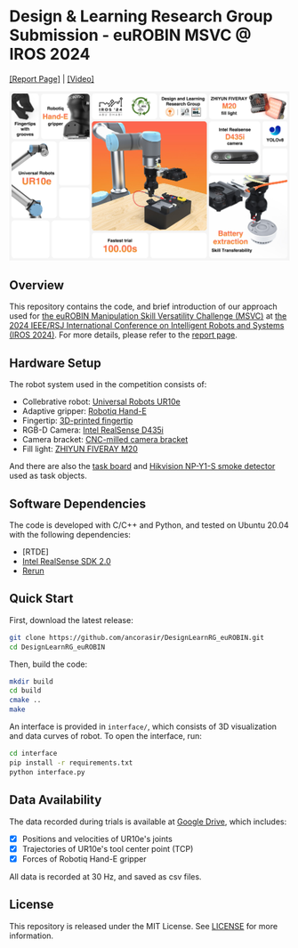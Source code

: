 # Design & Learning Research Group Submission - euROBIN MSVC @ IROS 2024

[[Report Page]](https://msvc-dlrg.github.io) | [[Video]]()

![Teaser Image](assets/images/teaser.jpg)

## Overview

This repository contains the code, and brief introduction of our approach used for [the euROBIN Manipulation Skill Versatility Challenge (MSVC)](https://sites.google.com/view/eurobin-msvc/) at [the 2024 IEEE/RSJ International Conference on Intelligent Robots and Systems (IROS 2024)](https://iros2024-abudhabi.org/). For more details, please refer to the [report page](https://msvc-dlrg.github.io).

## Hardware Setup

The robot system used in the competition consists of:

- Collebrative robot: [Universal Robots UR10e](https://www.universal-robots.com/products/ur10-robot/)
- Adaptive gripper: [Robotiq Hand-E](https://robotiq.com/products/adaptive-grippers#Hand-E)
- Fingertip: [3D-printed fingertip](https://cad.onshape.com/documents/43edc50e275c72eace7a4839)
- RGB-D Camera: [Intel RealSense D435i](https://www.intelrealsense.com/depth-camera-d435i/)
- Camera bracket: [CNC-milled camera bracket](https://cad.onshape.com/documents/01d4267b0af8aab9d6acb1ab)
- Fill light: [ZHIYUN FIVERAY M20](https://www.zhiyun-tech.com/en/product/detail/867)

And there are also the [task board](docs/task_board.pdf) and [Hikvision NP-Y1-S smoke detector](https://detail.tmall.com/item.htm?id=654643896582) used as task objects.

## Software Dependencies

The code is developed with C/C++ and Python, and tested on Ubuntu 20.04 with the following dependencies:

- [RTDE]
- [Intel RealSense SDK 2.0](https://www.intelrealsense.com/sdk-2/)
- [Rerun](https://rerun.io)

## Quick Start

First, download the latest release:

```bash
git clone https://github.com/ancorasir/DesignLearnRG_euROBIN.git
cd DesignLearnRG_euROBIN
```

Then, build the code:

```bash
mkdir build
cd build
cmake ..
make
```

An interface is provided in `interface/`, which consists of 3D visualization and data curves of robot. To open the interface, run:

```bash
cd interface
pip install -r requirements.txt
python interface.py
```

## Data Availability

The data recorded during trials is available at [Google Drive](), which includes:

- [x] Positions and velocities of UR10e's joints
- [x] Trajectories of UR10e's tool center point (TCP)
- [x] Forces of Robotiq Hand-E gripper

All data is recorded at 30 Hz, and saved as csv files.

## License

This repository is released under the MIT License. See [LICENSE](LICENSE) for more information.
